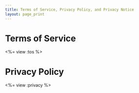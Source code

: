```yaml
---
title: Terms of Service, Privacy Policy, and Privacy Notice
layout: page_print
---
```


# Terms of Service

<%= view :tos %>

# Privacy Policy

<%= view :privacy %>
